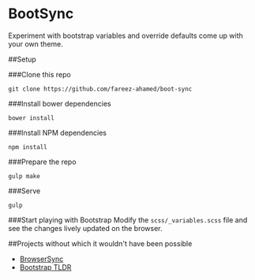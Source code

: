# BootSync
Experiment with bootstrap variables and override defaults come up with your own theme.

##Setup

###Clone this repo
```
git clone https://github.com/fareez-ahamed/boot-sync
```

###Install bower dependencies
```
bower install
```

###Install NPM dependencies
```
npm install
```

###Prepare the repo
```
gulp make
```

###Serve
```
gulp
```

###Start playing with Bootstrap
Modify the `scss/_variables.scss` file and see the changes lively updated on the browser.

##Projects without which it wouldn't have been possible
- [BrowserSync](https://www.browsersync.io/)
- [Bootstrap TLDR](https://github.com/anvoz/bootstrap-tldr)